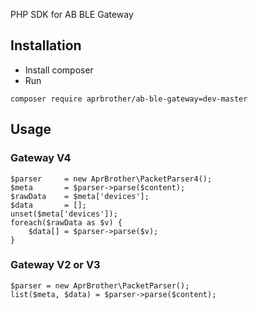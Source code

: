 PHP SDK for AB BLE Gateway

## Installation

* Install composer
* Run 
```
composer require aprbrother/ab-ble-gateway=dev-master
```

## Usage

### Gateway V4 ###

```
$parser     = new AprBrother\PacketParser4();
$meta       = $parser->parse($content);
$rawData    = $meta['devices'];
$data       = [];
unset($meta['devices']);
foreach($rawData as $v) {
    $data[] = $parser->parse($v);
}
```

### Gateway V2 or V3 ###

```
$parser = new AprBrother\PacketParser();
list($meta, $data) = $parser->parse($content);
```

